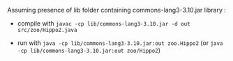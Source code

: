 Assuming presence of lib folder containing commons-lang3-3.10.jar library :


* compile with 
`javac -cp lib/commons-lang3-3.10.jar -d out src/zoo/Hippo2.java`

* run with 
`java -cp lib/commons-lang3-3.10.jar:out zoo.Hippo2`
(or `java -cp lib/commons-lang3-3.10.jar:out zoo/Hippo2`)